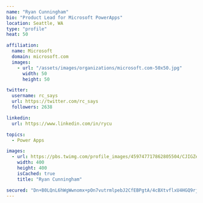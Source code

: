 ```yaml
---
name: "Ryan Cunningham"
bio: "Product Lead for Microsoft PowerApps"
location: Seattle, WA
type: "profile"
heat: 50

affiliation:
  name: Microsoft
  domain: microsoft.com
  images:
    - url: "/assets/images/organizations/microsoft.com-50x50.jpg"
      width: 50
      height: 50

twitter:
  username: rc_says
  url: https://twitter.com/rc_says
  followers: 2638

linkedin:
  url: https://www.linkedin.com/in/rycu

topics:
  - Power Apps

images:
  - url: https://pbs.twimg.com/profile_images/459747717862805504/CJIGZejd_400x400.png
    width: 400
    height: 400
    isCached: true
    title: "Ryan Cunningham"

secured: "Dn+B0LQnL6hWgWwnomx+pOn7vutrmlpebJ2CfEBPgtA/4cBXtvflxU4HGQ9rj+Su7CVtXZ79J8RpDBN73FpiQQL7L6DJ/4+sVmWvhYfQGWD2UM/Qg24G4QdYiSgju1rHyfQ/4lGohHxZsORShAv+M+2B0qSy/o5syTK6ChR/jPt1S2zT44PIRti/fEg+gERHUOaJliYcrtClPG3Z+0WODSDhBlUAuToLPP4znu7wJN87fmJHGTh6y8Ar/PkUx6hy85vohcMc540taZlcB/00ts4956+x7RT5AvnN4UEdgk9KwqSzPC2hru5wRRb6W8WrHwd+GAjd2GMhc/qgqkJo1XIXMkXgJ2YFHBZbev9oANGNoj5kgubvcx9J/Da2dYCqz/320Unu+hBMiFBRiEes89aNlaTpqH9UDhhtFU8Tdk4=;soUN7zhVsqknAQk3o6hOqg=="
---
```


